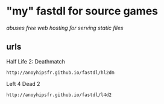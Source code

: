 # "my" fastdl for source games
*abuses free web hosting for serving static files*
## urls
Half Life 2: Deathmatch
```
http://anoyhipsfr.github.io/fastdl/hl2dm
```
Left 4 Dead 2
```
http://anoyhipsfr.github.io/fastdl/l4d2
```
